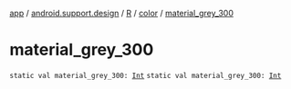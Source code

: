 [app](../../../index.md) / [android.support.design](../../index.md) / [R](../index.md) / [color](index.md) / [material_grey_300](./material_grey_300.md)

# material_grey_300

`static val material_grey_300: `[`Int`](https://kotlinlang.org/api/latest/jvm/stdlib/kotlin/-int/index.html)
`static val material_grey_300: `[`Int`](https://kotlinlang.org/api/latest/jvm/stdlib/kotlin/-int/index.html)